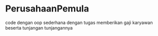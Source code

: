 # PerusahaanPemula
code dengan oop sederhana dengan tugas memberikan gaji karyawan beserta tunjangan tunjangannya
